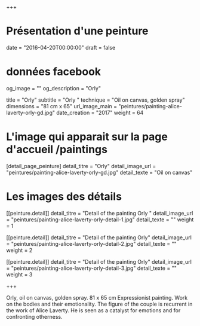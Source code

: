 +++
# Présentation d'une peinture
date = "2016-04-20T00:00:00"
draft = false

# données facebook
og_image = ""
og_description = "Orly"

title = "Orly"
subtitle = "Orly "
technique = "Oil on canvas, golden spray"
dimensions = "81 cm x 65"
url_image_main = "peintures/painting-alice-laverty-orly-gd.jpg"
date_creation = "2017"
weight = 64

# L'image qui apparait sur la page d'accueil /paintings
[detail_page_peinture]
detail_titre = "Orly"
detail_image_url = "peintures/painting-alice-laverty-orly-gd.jpg"
detail_texte = "Oil on canvas"

# Les images des détails
[[peinture.detail]]
detail_titre = "Detail of the painting Orly "
detail_image_url = "peintures/painting-alice-laverty-orly-detail-1.jpg"
detail_texte = ""
weight = 1

[[peinture.detail]]
detail_titre = "Detail of the painting Orly"
detail_image_url = "peintures/painting-alice-laverty-orly-detail-2.jpg"
detail_texte = ""
weight = 2

[[peinture.detail]]
detail_titre = "Detail of the painting Orly"
detail_image_url = "peintures/painting-alice-laverty-orly-detail-3.jpg"
detail_texte = ""
weight = 3

+++

Orly, oil on canvas, golden spray. 81 x 65 cm
Expressionist painting. Work on the bodies and their emotionality. The figure of the couple is recurrent in the work of Alice Laverty. He is seen as a catalyst for emotions and for confronting otherness.
